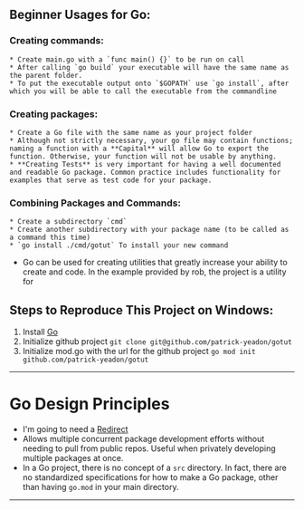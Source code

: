 ## Beginner Usages for Go:
### Creating commands:
	* Create main.go with a `func main() {}` to be run on call
	* After calling `go build` your executable will have the same name as the parent folder.
	* To put the executable output onto `$GOPATH` use `go install`, after which you will be able to call the executable from the commandline
### Creating packages:
	* Create a Go file with the same name as your project folder
	* Although not strictly necessary, your go file may contain functions; naming a function with a **Capital** will allow Go to export the function. Otherwise, your function will not be usable by anything.
	* **Creating Tests** is very important for having a well documented and readable Go package. Common practice includes functionality for examples that serve as test code for your package.
### Combining Packages and Commands:
	* Create a subdirectory `cmd`
	* Create another subdirectory with your package name (to be called as a command this time)
	* `go install ./cmd/gotut` To install your new command

* Go can be used for creating utilities that greatly increase your ability to create and code. In the example provided by rob, the project is a utility for

## Steps to Reproduce This Project on Windows:
1. Install [Go](https://golang.org/doc/install)
2. Initialize github project
`git clone git@github.com/patrick-yeadon/gotut`
3. Initialize mod.go with the url for the github project
`go mod init github.com/patrick-yeadon/gotut`

---
# Go Design Principles

* I'm going to need a [Redirect]()
* Allows multiple concurrent package development efforts without needing to pull from public repos. Useful when privately developing multiple packages at once.
* In a Go project, there is no concept of a `src` directory. In fact, there are no standardized specifications for how to make a Go package, other than having `go.mod` in your main directory.

---
